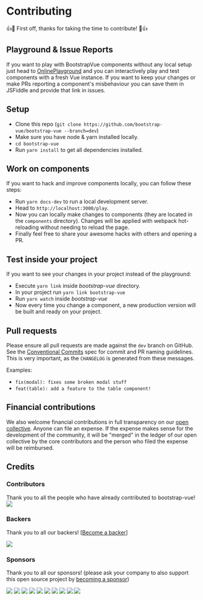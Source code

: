 # Contributing

👍🎉 First off, thanks for taking the time to contribute! 🎉👍

## Playground & Issue Reports

If you want to play with BootstrapVue components without any local setup just head to
[OnlinePlayground](https://bootstrap-vue.js.org/play) and you can interactively play and test
components with a fresh Vue instance. If you want to keep your changes or make PRs reporting a
component's misbehaviour you can save them in JSFiddle and provide that link in issues.

## Setup

- Clone this repo (`git clone https://github.com/bootstrap-vue/bootstrap-vue --branch=dev`)
- Make sure you have node & yarn installed locally.
- `cd bootstrap-vue`
- Run `yarn install` to get all dependencies installed.

## Work on components

If you want to hack and improve components locally, you can follow these steps:

- Run `yarn docs-dev` to run a local development server.
- Head to `http://localhost:3000/play`.
- Now you can locally make changes to components (they are located in the `components` directory).
  Changes will be applied with webpack hot-reloading without needing to reload the page.
- Finally feel free to share your awesome hacks with others and opening a PR.

## Test inside your project

If you want to see your changes in your project instead of the playground:

- Execute `yarn link` inside _bootstrap-vue_ directory.
- In your project run `yarn link bootstrap-vue`
- Run `yarn watch` inside _bootstrap-vue_
- Now every time you change a component, a new production version will be built and ready on your
  project.

## Pull requests

Please ensure all pull requests are made against the `dev` branch on GitHub. See the
[Conventional Commits](https://conventionalcommits.org/) spec for commit and PR naming guidelines.
This is very important, as the `CHANGELOG` is generated from these messages.

Examples:

- `fix(modal): fixes some broken modal stuff`
- `feat(table): add a feature to the table component!`

## Financial contributions

We also welcome financial contributions in full transparency on our
[open collective](https://opencollective.com/bootstrap-vue). Anyone can file an expense. If the
expense makes sense for the development of the community, it will be "merged" in the ledger of our
open collective by the core contributors and the person who filed the expense will be reimbursed.

## Credits

### Contributors

Thank you to all the people who have already contributed to bootstrap-vue!
<a href="https://github.com/bootstrap-vue/bootstrap-vue/graphs/contributors"><img src="https://opencollective.com/bootstrap-vue/contributors.svg?width=890" class="img-fluid"></a>

### Backers

Thank you to all our backers! [[Become a backer](https://opencollective.com/bootstrap-vue#backer)]

<a href="https://opencollective.com/bootstrap-vue#backers" target="_blank"><img src="https://opencollective.com/bootstrap-vue/backers.svg?width=890" class="img-fluid"></a>

### Sponsors

Thank you to all our sponsors! (please ask your company to also support this open source project by
[becoming a sponsor](https://opencollective.com/bootstrap-vue#sponsor))

<a href="https://opencollective.com/bootstrap-vue/sponsor/0/website" target="_blank"><img src="https://opencollective.com/bootstrap-vue/sponsor/0/avatar.svg"></a>
<a href="https://opencollective.com/bootstrap-vue/sponsor/1/website" target="_blank"><img src="https://opencollective.com/bootstrap-vue/sponsor/1/avatar.svg"></a>
<a href="https://opencollective.com/bootstrap-vue/sponsor/2/website" target="_blank"><img src="https://opencollective.com/bootstrap-vue/sponsor/2/avatar.svg"></a>
<a href="https://opencollective.com/bootstrap-vue/sponsor/3/website" target="_blank"><img src="https://opencollective.com/bootstrap-vue/sponsor/3/avatar.svg"></a>
<a href="https://opencollective.com/bootstrap-vue/sponsor/4/website" target="_blank"><img src="https://opencollective.com/bootstrap-vue/sponsor/4/avatar.svg"></a>
<a href="https://opencollective.com/bootstrap-vue/sponsor/5/website" target="_blank"><img src="https://opencollective.com/bootstrap-vue/sponsor/5/avatar.svg"></a>
<a href="https://opencollective.com/bootstrap-vue/sponsor/6/website" target="_blank"><img src="https://opencollective.com/bootstrap-vue/sponsor/6/avatar.svg"></a>
<a href="https://opencollective.com/bootstrap-vue/sponsor/7/website" target="_blank"><img src="https://opencollective.com/bootstrap-vue/sponsor/7/avatar.svg"></a>
<a href="https://opencollective.com/bootstrap-vue/sponsor/8/website" target="_blank"><img src="https://opencollective.com/bootstrap-vue/sponsor/8/avatar.svg"></a>
<a href="https://opencollective.com/bootstrap-vue/sponsor/9/website" target="_blank"><img src="https://opencollective.com/bootstrap-vue/sponsor/9/avatar.svg"></a>

